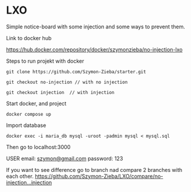 # LXO

Simple notice-board with some injection and some ways to prevent them.

Link to docker hub

https://hub.docker.com/repository/docker/szymonzieba/no-injection-lxo

Steps to run projekt with docker

    git clone https://github.com/Szymon-Zieba/starter.git	
  
    git checkout no-injection // with no injection
    
    git checkout injection  // with injection
    
  Start docker, and project
  
    docker compose up
    
  Import database
  
    docker exec -i maria_db mysql -uroot -padmin mysql < mysql.sql
    
  Then go to localhost:3000
  
  USER
    email: szymon@gmail.com
    password: 123

If you want to see difference go to branch nad compare 2 branches with each other.
https://github.com/Szymon-Zieba/LXO/compare/no-injection...injection

